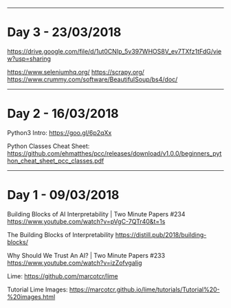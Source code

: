 ___
# Day 3 - 23/03/2018
https://drive.google.com/file/d/1ut0CNIp_5v397WHOS8V_ev7TXfz1tFdG/view?usp=sharing

https://www.seleniumhq.org/
https://scrapy.org/
https://www.crummy.com/software/BeautifulSoup/bs4/doc/

___
# Day 2 - 16/03/2018

Python3 Intro:
https://goo.gl/6p2qXx

Python Classes Cheat Sheet:
https://github.com/ehmatthes/pcc/releases/download/v1.0.0/beginners_python_cheat_sheet_pcc_classes.pdf
___
# Day 1 - 09/03/2018

Building Blocks of AI Interpretability | Two Minute Papers #234
https://www.youtube.com/watch?v=pVgC-7QTr40&t=1s

The Building Blocks of Interpretability
https://distill.pub/2018/building-blocks/

Why Should We Trust An AI? | Two Minute Papers #233
https://www.youtube.com/watch?v=izZofvgaIig

Lime:
https://github.com/marcotcr/lime

Tutorial Lime Images:
https://marcotcr.github.io/lime/tutorials/Tutorial%20-%20images.html
